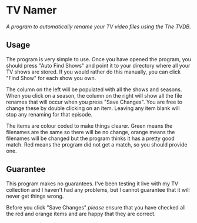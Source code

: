 # TV Namer

_A program to automatically rename your TV video files using the The TVDB._

## Usage

The program is very simple to use. Once you have opened the program, you should
press "Auto Find Shows" and point it to your directory where all your TV shows
are stored. If you would rather do this manually, you can click "Find Show" for
each show you own.

The column on the left will be populated with all the shows and seasons. When 
you click on a season, the column on the right will show all the file renames
that will occur when you press "Save Changes". You are free to change these
by double clicking on an item. Leaving any item blank will stop any renaming
for that episode.

The items are colour coded to make things clearer. Green means the filenames are
the same so there will be no change, orange means the filenames will be changed
but the program thinks it has a pretty good match. Red means the program did not
get a match, so you should provide one.

## Guarantee

This program makes no guarantees. I've been testing it live with my TV
collection and I haven't had any problems, but I cannot guarantee that it will
never get things wrong.

Before you click "Save Changes" *please* ensure that you have checked all the
red and orange items and are happy that they are correct.
